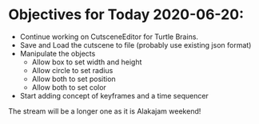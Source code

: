 # Objectives for Today 2020-06-20:

- Continue working on CutsceneEditor for Turtle Brains.
- Save and Load the cutscene to file (probably use existing json format)
- Manipulate the objects
  - Allow box to set width and height
  - Allow circle to set radius
  - Allow both to set position
  - Allow both to set color
- Start adding concept of keyframes and a time sequencer

The stream will be a longer one as it is Alakajam weekend!
